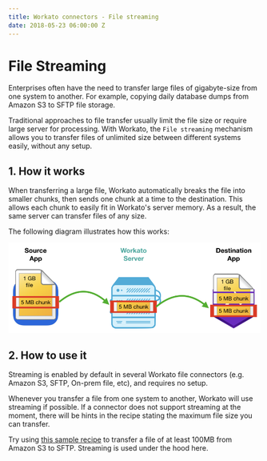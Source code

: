 ```yaml
---
title: Workato connectors - File streaming
date: 2018-05-23 06:00:00 Z
---
```


# File Streaming
Enterprises often have the need to transfer large files of gigabyte-size from one system to another. For example, copying daily database dumps from Amazon S3 to SFTP file storage.

Traditional approaches to file transfer usually limit the file size or require large server for processing. With Workato, the `File streaming` mechanism allows you to transfer files of unlimited size between different systems easily, without any setup.

## 1. How it works
When transferring a large file, Workato automatically breaks the file into smaller chunks, then sends one chunk at a time to the destination. This allows each chunk to easily fit in Workato's server memory. As a result, the same server can transfer files of any size.

The following diagram illustrates how this works:

![File streaming](/assets/images/features/file-streaming/streaming-graph.png)

## 2. How to use it
Streaming is enabled by default in several Workato file connectors (e.g. Amazon S3, SFTP, On-prem file, etc), and requires no setup.

Whenever you transfer a file from one system to another, Workato will use streaming if possible. If a connector does not support streaming at the moment, there will be hints in the recipe stating the maximum file size you can transfer.

Try using [this sample recipe](https://www.workato.com/recipes/696348#recipe) to transfer a file of at least 100MB from Amazon S3 to SFTP. Streaming is used under the hood here.
